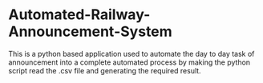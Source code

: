 # Automated-Railway-Announcement-System
This is a python based application used to automate the day to day task of announcement into a complete automated process by making the python script read the .csv file and generating the required result. 
